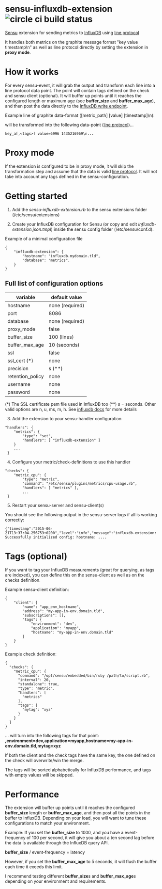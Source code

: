 sensu-influxdb-extension ![circle ci build status](https://circleci.com/gh/jhrv/sensu-influxdb-extension.png?circle-token=:circle-token)
========================

[Sensu](https://sensuapp.org/) extension for sending metrics to [InfluxDB](https://influxdb.com/) using [line protocol](https://docs.influxdata.com/influxdb/latest/write_protocols/line_protocol_reference)

It handles both metrics on the graphite message format "key value timestamp\n" as well as line protocol directly by setting the extension in **proxy mode**. 

# How it works

For every sensu-event, it will grab the output and transform each line into a line protocol data point. The point will contain tags defined on the check and sensu client (optional).
It will buffer up points until it reaches the configured length or maximum age (see **buffer_size** and **buffer_max_age**), and then post the data directly to the [InfluxDB write endpoint](https://docs.influxdata.com/influxdb/latest/tools/api/#write).

Example line of graphite data-format ([metric_path] [value] [timestamp]\n):

will be transformed into the following data-point ([line protocol](https://influxdb.com/docs/v0.9/write_protocols/line.html))...

```
key_a[,<tags>] value=6996 1435216969\n...
```

# Proxy mode

If the extension is configured to be in proxy mode, it will skip the transformation step and assume that the data is valid [line protocol](https://docs.influxdata.com/influxdb/latest/write_protocols/line_protocol_reference).
It will not take into account any tags defined in the sensu-configuration.

# Getting started

1) Add the *sensu-influxdb-extension.rb* to the sensu extensions folder (/etc/sensu/extensions)

2) Create your InfluxDB configuration for Sensu (or copy and edit *influxdb-extension.json.tmpl*) inside the sensu config folder (/etc/sensu/conf.d). 

Example of a minimal configuration file
```
{
    "influxdb-extension": {
        "hostname": "influxdb.mydomain.tld",
        "database": "metrics",
    }
}
```

## Full list of configuration options

| variable          | default value         |
| ----------------- | --------------------- |
| hostname          |       none (required) |
| port              |                  8086 | 
| database          |       none (required) |
| proxy_mode        |                 false |
| buffer_size       |           100 (lines) |
| buffer_max_age    |          10 (seconds) |
| ssl               |                 false |
| ssl_cert (*)      |                  none |
| precision         |                s (**) |
| retention_policy  |                  none |
| username          |                  none |
| password          |                  none |

(*) The SSL certificate pem file used in InfluxDB too
(**) s = seconds. Other valid options are n, u, ms, m, h. See [influxdb docs](https://influxdb.com/docs/v0.9/write_protocols/write_syntax.html) for more details


3) Add the extension to your sensu-handler configuration 

```
"handlers": {
    "metrics": {
        "type": "set",
        "handlers": [ "influxdb-extension" ]
    }
    ...
 }

```

4) Configure your metric/check-definitions to use this handler

```
"checks": {
    "metric_cpu": {
        "type": "metric",
        "command": "/etc/sensu/plugins/metrics/cpu-usage.rb",
        "handlers": [ "metrics" ],
        ...
 }
```

5) Restart your sensu-server and sensu-client(s)

You should see the following output in the sensu-server logs if all is working correctly:

```
{"timestamp":"2015-06-21T13:37:04.256753+0200","level":"info","message":"influxdb-extension:
Successfully initialized config: hostname: ....
```

# Tags (optional)

If you want to tag your InfluxDB measurements (great for querying, as tags are indexed), you can define this on the sensu-client as well as on the checks definition. 

Example sensu-client definition:

```
{
    "client": {
        "name": "app_env_hostname",
        "address": "my-app-in-env.domain.tld",
        "subscriptions": [],
        "tags": {
            "environment": "dev",
            "application": "myapp",
            "hostname": "my-app-in-env.domain.tld"
        }
    }
}
```

Example check definition:

```
{
  "checks": {
    "metric_cpu": {
      "command": "/opt/sensu/embedded/bin/ruby /path/to/script.rb",
      "interval": 20,
      "standalone": true,
      "type": "metric",
      "handlers": [
        "metrics"
      ],
      "tags": {
        "mytag": "xyz"
      }
    } 
  }
}
```

... will turn into the following tags for that point: **,environment=dev,application=myapp,hostname=my-app-in-env.domain.tld,mytag=xyz**

If both the client and the check tags have the same key, the one defined on the check will overwrite/win the merge.

The tags will be sorted alphabetically for InfluxDB performance, and tags with empty values will be skipped.

# Performance

The extension will buffer up points until it reaches the configured **buffer_size** length or **buffer_max_age**, and then post all the points in the buffer to InfluxDB. 
Depending on your load, you will want to tune these configurations to match your environment.

Example:
If you set the **buffer_size** to 1000, and you have a event-frequency of 100 per second, it will give you about a ten second lag before the data is available through the InfluxDB query API.

**buffer_size** / event-frequency = latency 

However, if you set the **buffer_max_age** to 5 seconds, it will flush the buffer each time it exeeds this limit.

I recommend testing different **buffer_size**s and **buffer_max_age**s depending on your environment and requirements.
